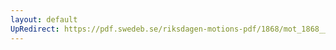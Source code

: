 ```yaml
---
layout: default
UpRedirect: https://pdf.swedeb.se/riksdagen-motions-pdf/1868/mot_1868__ak__00100/mot_1868__ak__00100_001.pdf
---
```

